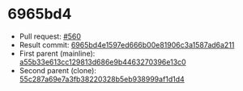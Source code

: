 # 6965bd4
- Pull request: [#560](https://github.com/MarlinFirmware/Marlin/pull/560)
- Result commit: [6965bd4e1597ed666b00e81906c3a1587ad6a211](https://github.com/MarlinFirmware/Marlin/commit/6965bd4e1597ed666b00e81906c3a1587ad6a211)
- First parent (mainline): [a55b33e613cc129813d686e9b4463270396e13c0](https://github.com/MarlinFirmware/Marlin/commit/a55b33e613cc129813d686e9b4463270396e13c0)
- Second parent (clone): [55c287a69e7a3fb38220328b5eb938999af1d1d4](https://github.com/MarlinFirmware/Marlin/commit/55c287a69e7a3fb38220328b5eb938999af1d1d4)
